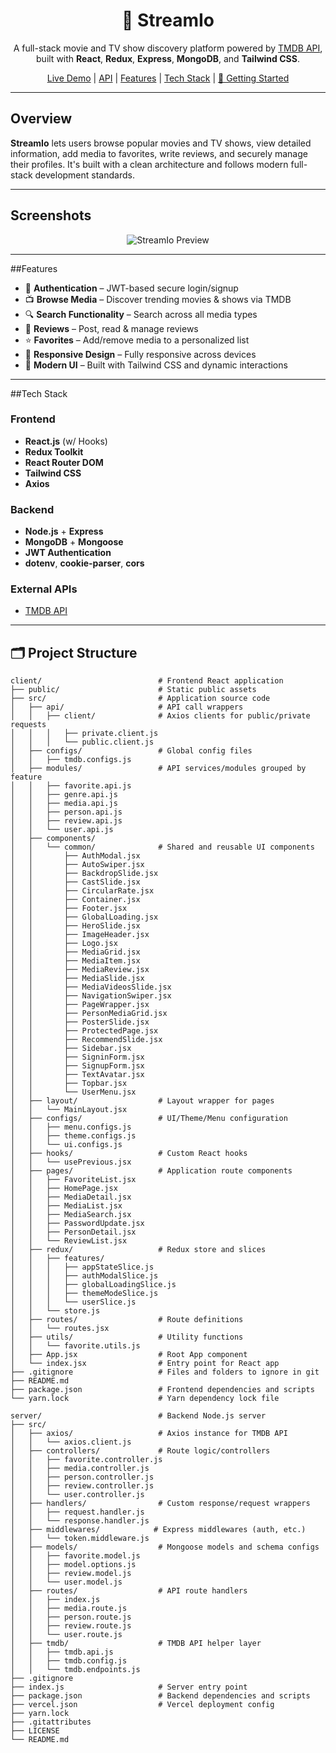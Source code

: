 <h1 align="center">🎥 StreamIo</h1>

<p align="center">
  A full-stack movie and TV show discovery platform powered by <a href="https://www.themoviedb.org/">TMDB API</a>, built with <strong>React</strong>, <strong>Redux</strong>, <strong>Express</strong>, <strong>MongoDB</strong>, and <strong>Tailwind CSS</strong>.
</p>

<p align="center">
  <a href="https://streamio.vercel.app" target="_blank">Live Demo</a> | 
  <a href="https://https://streamio-tan.vercel.app/" target="_blank">API</a> | 
  <a href="#-features">Features</a> | 
  <a href="#-tech-stack">Tech Stack</a> | 
  <a href="#-getting-started">🚀 Getting Started</a>
</p>

---

## Overview

**StreamIo** lets users browse popular movies and TV shows, view detailed information, add media to favorites, write reviews, and securely manage their profiles. It's built with a clean architecture and follows modern full-stack development standards.

---

## Screenshots

<p align="center">
  <img src="https://github.com/user-attachments/assets/97cc281c-247d-4b43-9378-2b4c1bffc38b" alt="StreamIo Preview" />
</p>

---

##Features

- 🔐 **Authentication** – JWT-based secure login/signup  
- 📺 **Browse Media** – Discover trending movies & shows via TMDB  
- 🔍 **Search Functionality** – Search across all media types  
- 📝 **Reviews** – Post, read & manage reviews  
- ⭐ **Favorites** – Add/remove media to a personalized list  
- 🌈 **Responsive Design** – Fully responsive across devices  
- 🎨 **Modern UI** – Built with Tailwind CSS and dynamic interactions  

---

##Tech Stack

### Frontend
- **React.js** (w/ Hooks)
- **Redux Toolkit**
- **React Router DOM**
- **Tailwind CSS**
- **Axios**

### Backend
- **Node.js** + **Express**
- **MongoDB** + **Mongoose**
- **JWT Authentication**
- **dotenv**, **cookie-parser**, **cors**

### External APIs
- [TMDB API](https://www.themoviedb.org/documentation/api)

---

## 🗂 Project Structure
```
client/                          # Frontend React application
├── public/                      # Static public assets
├── src/                         # Application source code
│   ├── api/                     # API call wrappers
│   │   ├── client/              # Axios clients for public/private requests
│   │   │   ├── private.client.js
│   │   │   └── public.client.js
│   ├── configs/                 # Global config files
│   │   ├── tmdb.configs.js
│   ├── modules/                 # API services/modules grouped by feature
│   │   ├── favorite.api.js
│   │   ├── genre.api.js
│   │   ├── media.api.js
│   │   ├── person.api.js
│   │   ├── review.api.js
│   │   └── user.api.js
│   ├── components/
│   │   └── common/              # Shared and reusable UI components
│   │       ├── AuthModal.jsx
│   │       ├── AutoSwiper.jsx
│   │       ├── BackdropSlide.jsx
│   │       ├── CastSlide.jsx
│   │       ├── CircularRate.jsx
│   │       ├── Container.jsx
│   │       ├── Footer.jsx
│   │       ├── GlobalLoading.jsx
│   │       ├── HeroSlide.jsx
│   │       ├── ImageHeader.jsx
│   │       ├── Logo.jsx
│   │       ├── MediaGrid.jsx
│   │       ├── MediaItem.jsx
│   │       ├── MediaReview.jsx
│   │       ├── MediaSlide.jsx
│   │       ├── MediaVideosSlide.jsx
│   │       ├── NavigationSwiper.jsx
│   │       ├── PageWrapper.jsx
│   │       ├── PersonMediaGrid.jsx
│   │       ├── PosterSlide.jsx
│   │       ├── ProtectedPage.jsx
│   │       ├── RecommendSlide.jsx
│   │       ├── Sidebar.jsx
│   │       ├── SigninForm.jsx
│   │       ├── SignupForm.jsx
│   │       ├── TextAvatar.jsx
│   │       ├── Topbar.jsx
│   │       └── UserMenu.jsx
│   ├── layout/                  # Layout wrapper for pages
│   │   └── MainLayout.jsx
│   ├── configs/                 # UI/Theme/Menu configuration
│   │   ├── menu.configs.js
│   │   ├── theme.configs.js
│   │   └── ui.configs.js
│   ├── hooks/                   # Custom React hooks
│   │   └── usePrevious.jsx
│   ├── pages/                   # Application route components
│   │   ├── FavoriteList.jsx
│   │   ├── HomePage.jsx
│   │   ├── MediaDetail.jsx
│   │   ├── MediaList.jsx
│   │   ├── MediaSearch.jsx
│   │   ├── PasswordUpdate.jsx
│   │   ├── PersonDetail.jsx
│   │   └── ReviewList.jsx
│   ├── redux/                   # Redux store and slices
│   │   ├── features/
│   │   │   ├── appStateSlice.js
│   │   │   ├── authModalSlice.js
│   │   │   ├── globalLoadingSlice.js
│   │   │   ├── themeModeSlice.js
│   │   │   └── userSlice.js
│   │   └── store.js
│   ├── routes/                  # Route definitions
│   │   └── routes.jsx
│   ├── utils/                   # Utility functions
│   │   └── favorite.utils.js
│   ├── App.jsx                  # Root App component
│   └── index.jsx                # Entry point for React app
├── .gitignore                   # Files and folders to ignore in git
├── README.md
├── package.json                 # Frontend dependencies and scripts
└── yarn.lock                    # Yarn dependency lock file

server/                          # Backend Node.js server
├── src/
│   ├── axios/                   # Axios instance for TMDB API
│   │   └── axios.client.js
│   ├── controllers/             # Route logic/controllers
│   │   ├── favorite.controller.js
│   │   ├── media.controller.js
│   │   ├── person.controller.js
│   │   ├── review.controller.js
│   │   └── user.controller.js
│   ├── handlers/                # Custom response/request wrappers
│   │   ├── request.handler.js
│   │   └── response.handler.js
│   ├── middlewares/            # Express middlewares (auth, etc.)
│   │   └── token.middleware.js
│   ├── models/                  # Mongoose models and schema configs
│   │   ├── favorite.model.js
│   │   ├── model.options.js
│   │   ├── review.model.js
│   │   └── user.model.js
│   ├── routes/                  # API route handlers
│   │   ├── index.js
│   │   ├── media.route.js
│   │   ├── person.route.js
│   │   ├── review.route.js
│   │   └── user.route.js
│   ├── tmdb/                    # TMDB API helper layer
│   │   ├── tmdb.api.js
│   │   ├── tmdb.config.js
│   │   └── tmdb.endpoints.js
├── .gitignore
├── index.js                     # Server entry point
├── package.json                 # Backend dependencies and scripts
├── vercel.json                  # Vercel deployment config
├── yarn.lock
├── .gitattributes
├── LICENSE
└── README.md
```


